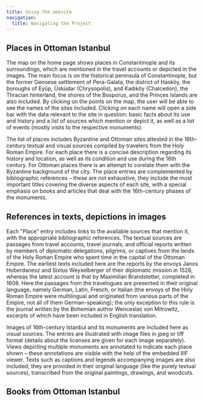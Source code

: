 ```yaml
---
title: Using the website
navigation:
  title: Navigating the Project
---
```

## Places in Ottoman Istanbul

The map on the home page shows places in Constantinople and its surroundings, which are mentioned in the travel accounts or depicted in the images. The main focus is on the historical peninsula of Constantinople, but the former Genoese settlement of Pera-Galata, the district of Hasköy, the boroughs of Eyüp, Üsküdar (Chrysopolis), and Kadıköy (Chalcedon), the Thracian hinterland, the shores of the Bosporus, and the Princes Islands are also included. By clicking on the points on the map, the user will be able to see the names of the sites included. Clicking on each name will open a side bar with the data relevant to the site in question: basic facts about its use and history and a list of sources which mention or depict it, as well as a list of events (mostly visits to the respective monuments). 

The list of places includes Byzantine and Ottoman sites attested in the 16th-century textual and visual sources compiled by travelers from the Holy Roman Empire. For each place there is a concise description regarding its history and location, as well as its condition and use during the 16th century. For Ottoman places there is an attempt to corelate them with the Byzantine background of the city. The place entries are complemented by bibliographic references – these are not exhaustive, they include the most important titles covering the diverse aspects of each site, with a special emphasis on books and articles that deal with the 16th-century phases of the monuments.

## References in texts, depictions in images

Each "Place" entry includes links to the available sources that mention it, with the appropriate bibliographic references. The textual sources are passages from travel accounts, travel journals, and official reports written by members of diplomatic delegations, pilgrims, or captives from the lands of the Holy Roman Empire who spent time in the capital of the Ottoman Empire. The earliest texts included here are the reports by the envoys Janos Hoberdanesz and Sixtus Weyxelberger of their diplomatic mission in 1528, whereas the latest account is that by Maximilian Brandstetter, completed in 1608. Here the passages from the travelogues are presented in their original language, namely German, Latin, French, or Italian (the envoys of the Holy Roman Empire were multilingual and originated from various parts of the Empire, not all of them German-speaking); the only exception to this rule is the journal written by the Bohemian author Wenceslas von Mitrowitz, excerpts of which have been included in English translation. 

Images of 16th-century Istanbul and its monuments are included here as visual sources. The entries are illustrated with image files in jpeg or tiff format (details about the licenses are given for each image separately). Views depicting multiple monuments are annotated to indicate each place shown – these annotations are visible with the help of the embedded IIIF viewer. Texts such as captions and legends accompanying images are also included; they are provided in their original language (like the purely textual sources), transcribed from the original paintings, drawings, and woodcuts. 

## Books from Ottoman Istanbul

